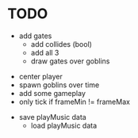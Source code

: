 # TODO

+ add gates
	+ add collides (bool)
	- add all 3
	- draw gates over goblins
- center player
- spawn goblins over time
- add some gameplay
- only tick if frameMin != frameMax

+ save playMusic data
	+ load playMusic data
